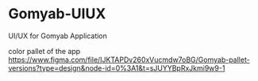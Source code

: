 # Gomyab-UIUX
UI/UX for Gomyab Application

color pallet of the app
https://www.figma.com/file/IJKTAPDv260xVucmdw7oBG/Gomyab-pallet-versions?type=design&node-id=0%3A1&t=sJUYYBpRxJkmi9w9-1
